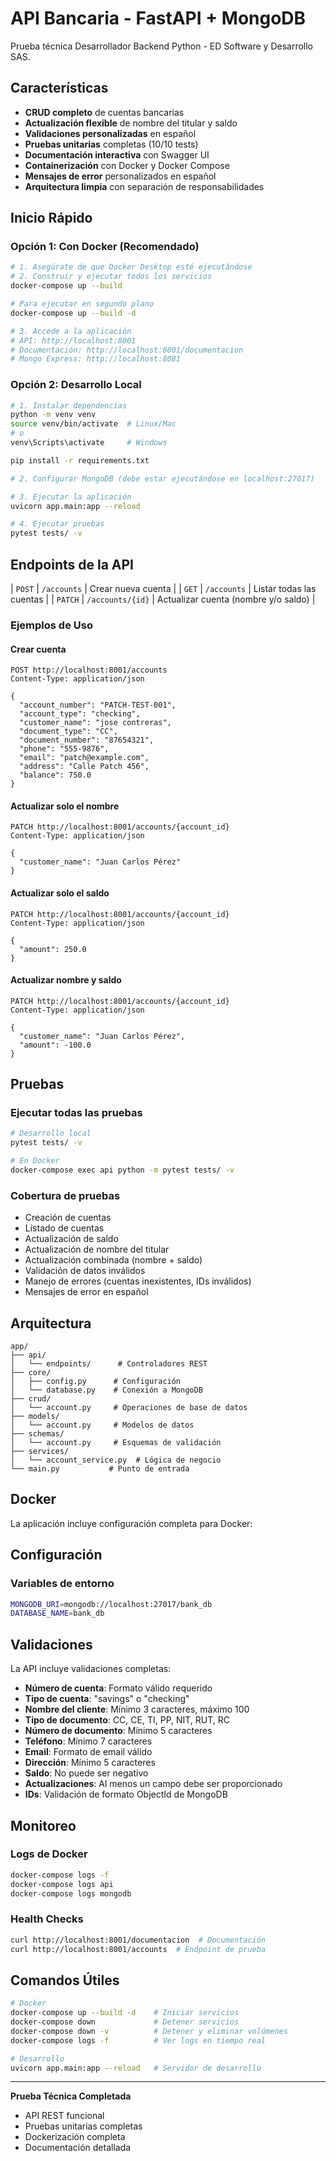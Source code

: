 # API Bancaria - FastAPI + MongoDB

Prueba técnica Desarrollador Backend Python - ED Software y Desarrollo SAS.

## Características

-  **CRUD completo** de cuentas bancarias
-  **Actualización flexible** de nombre del titular y saldo
-  **Validaciones personalizadas** en español
-  **Pruebas unitarias** completas (10/10 tests)
-  **Documentación interactiva** con Swagger UI
-  **Containerización** con Docker y Docker Compose
-  **Mensajes de error** personalizados en español
-  **Arquitectura limpia** con separación de responsabilidades

##  Inicio Rápido

### Opción 1: Con Docker (Recomendado)

```bash
# 1. Asegúrate de que Docker Desktop esté ejecutándose
# 2. Construir y ejecutar todos los servicios
docker-compose up --build

# Para ejecutar en segundo plano
docker-compose up --build -d

# 3. Accede a la aplicación
# API: http://localhost:8001
# Documentación: http://localhost:8001/documentacion
# Mongo Express: http://localhost:8081
```

### Opción 2: Desarrollo Local

```bash
# 1. Instalar dependencias
python -m venv venv
source venv/bin/activate  # Linux/Mac
# o
venv\Scripts\activate     # Windows

pip install -r requirements.txt

# 2. Configurar MongoDB (debe estar ejecutándose en localhost:27017)

# 3. Ejecutar la aplicación
uvicorn app.main:app --reload

# 4. Ejecutar pruebas
pytest tests/ -v
```

## Endpoints de la API

| `POST` | `/accounts` | Crear nueva cuenta |
| `GET` | `/accounts` | Listar todas las cuentas |
| `PATCH` | `/accounts/{id}` | Actualizar cuenta (nombre y/o saldo) |

### Ejemplos de Uso

#### Crear cuenta
```http
POST http://localhost:8001/accounts
Content-Type: application/json

{
  "account_number": "PATCH-TEST-001",
  "account_type": "checking", 
  "customer_name": "jose contreras",
  "document_type": "CC",
  "document_number": "87654321",
  "phone": "555-9876",
  "email": "patch@example.com",
  "address": "Calle Patch 456",
  "balance": 750.0
}
```

#### Actualizar solo el nombre
```http
PATCH http://localhost:8001/accounts/{account_id}
Content-Type: application/json

{
  "customer_name": "Juan Carlos Pérez"
}
```

#### Actualizar solo el saldo
```http
PATCH http://localhost:8001/accounts/{account_id}
Content-Type: application/json

{
  "amount": 250.0
}
```

#### Actualizar nombre y saldo
```http
PATCH http://localhost:8001/accounts/{account_id}
Content-Type: application/json

{
  "customer_name": "Juan Carlos Pérez",
  "amount": -100.0
}
```

## Pruebas

### Ejecutar todas las pruebas
```bash
# Desarrollo local
pytest tests/ -v

# En Docker
docker-compose exec api python -m pytest tests/ -v
```

### Cobertura de pruebas
-  Creación de cuentas
-  Listado de cuentas
-  Actualización de saldo
-  Actualización de nombre del titular
-  Actualización combinada (nombre + saldo)
-  Validación de datos inválidos
-  Manejo de errores (cuentas inexistentes, IDs inválidos)
-  Mensajes de error en español

## Arquitectura

```
app/
├── api/
│   └── endpoints/      # Controladores REST
├── core/
│   ├── config.py      # Configuración
│   └── database.py    # Conexión a MongoDB
├── crud/
│   └── account.py     # Operaciones de base de datos
├── models/
│   └── account.py     # Modelos de datos
├── schemas/
│   └── account.py     # Esquemas de validación
├── services/
│   └── account_service.py  # Lógica de negocio
└── main.py           # Punto de entrada
```

## Docker

La aplicación incluye configuración completa para Docker:


## Configuración

### Variables de entorno
```bash
MONGODB_URI=mongodb://localhost:27017/bank_db
DATABASE_NAME=bank_db
```

## Validaciones

La API incluye validaciones completas:

- **Número de cuenta**: Formato válido requerido
- **Tipo de cuenta**: "savings" o "checking"
- **Nombre del cliente**: Mínimo 3 caracteres, máximo 100
- **Tipo de documento**: CC, CE, TI, PP, NIT, RUT, RC
- **Número de documento**: Mínimo 5 caracteres
- **Teléfono**: Mínimo 7 caracteres
- **Email**: Formato de email válido
- **Dirección**: Mínimo 5 caracteres
- **Saldo**: No puede ser negativo
- **Actualizaciones**: Al menos un campo debe ser proporcionado
- **IDs**: Validación de formato ObjectId de MongoDB


## Monitoreo

### Logs de Docker
```bash
docker-compose logs -f
docker-compose logs api
docker-compose logs mongodb
```

### Health Checks
```bash
curl http://localhost:8001/documentacion  # Documentación
curl http://localhost:8001/accounts  # Endpoint de prueba
```

## Comandos Útiles

```bash
# Docker
docker-compose up --build -d    # Iniciar servicios
docker-compose down             # Detener servicios
docker-compose down -v          # Detener y eliminar volúmenes
docker-compose logs -f          # Ver logs en tiempo real

# Desarrollo
uvicorn app.main:app --reload   # Servidor de desarrollo

```

---

**Prueba Técnica Completada** 
- API REST funcional
- Pruebas unitarias completas
- Dockerización completa
- Documentación detallada
